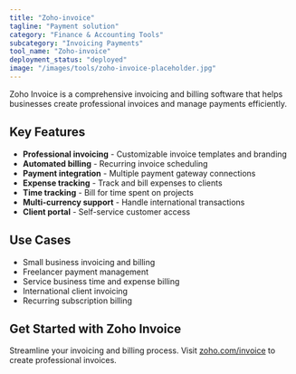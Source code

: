 ```yaml
---
title: "Zoho-invoice"
tagline: "Payment solution"
category: "Finance & Accounting Tools"
subcategory: "Invoicing Payments"
tool_name: "Zoho-invoice"
deployment_status: "deployed"
image: "/images/tools/zoho-invoice-placeholder.jpg"
---
```

Zoho Invoice is a comprehensive invoicing and billing software that helps businesses create professional invoices and manage payments efficiently.

## Key Features

- **Professional invoicing** - Customizable invoice templates and branding
- **Automated billing** - Recurring invoice scheduling
- **Payment integration** - Multiple payment gateway connections
- **Expense tracking** - Track and bill expenses to clients
- **Time tracking** - Bill for time spent on projects
- **Multi-currency support** - Handle international transactions
- **Client portal** - Self-service customer access

## Use Cases

- Small business invoicing and billing
- Freelancer payment management
- Service business time and expense billing
- International client invoicing
- Recurring subscription billing

## Get Started with Zoho Invoice

Streamline your invoicing and billing process. Visit [zoho.com/invoice](https://www.zoho.com/invoice) to create professional invoices.
